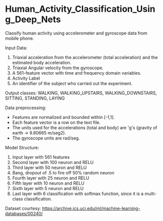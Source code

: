 # Human_Activity_Classification_Using_Deep_Nets
Classify human activity using accelerometer and gyroscope data from mobile phone.

Input Data:
1. Triaxial acceleration from the accelerometer (total acceleration) and the estimated body acceleration.
2. Triaxial Angular velocity from the gyroscope.
3. A 561-feature vector with time and frequency domain variables.
4. Activity Label
5. An identifier of the subject who carried out the experiment.

Output classes:
WALKING, WALKING_UPSTAIRS, WALKING_DOWNSTAIRS, SITTING, STANDING, LAYING

Data preprocessing:
- Features are normalized and bounded within [-1,1].
- Each feature vector is a row on the text file.
- The units used for the accelerations (total and body) are 'g's (gravity of earth -> 9.80665 m/seg2).
- The gyroscope units are rad/seg.

Model Structure:
1. Input layer with 561 features
2. Second layer with 100 neuron and RELU
3. Third layer with 50 neuron and RELU
4. Bang, dropout of .5 to fire off 50% random neuron
5. Fourth layer with 25 neuron and RELU
6. Fifth layer with 10 neuron and RELU
7. Sixth layer with 5 neuron and RELU
8. Last layer with 6 classification with softmax function, since it is a multi-class classification. 



Dataset courtesy:
https://archive.ics.uci.edu/ml/machine-learning-databases/00240/
